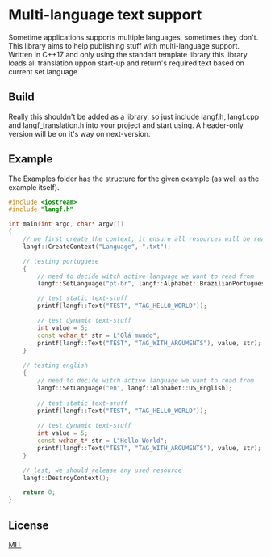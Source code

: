# Multi-language text support
Sometime applications supports multiple languages, sometimes they don't. This library aims to help publishing stuff with multi-language support. Written in C++17 and only using the standart template library this library loads all translation uppon start-up and return's required text based on current set language.

## Build
Really this shouldn't be added as a library, so just include langf.h, langf.cpp and langf_translation.h into your project and start using. A header-only version will be on it's way on next-version.
## Example
The Examples folder has the structure for the given example (as well as the example itself).
```cpp
#include <iostream>
#include "langf.h"

int main(int argc, char* argv[])
{
    // we first create the context, it ensure all resources will be ready for the translations
    langf::CreateContext("Language", ".txt");

    // testing portuguese
    {
        // need to decide witch active language we want to read from
        langf::SetLanguage("pt-br", langf::Alphabet::BrazilianPortuguese);

        // test static text-stuff
        printf(langf::Text("TEST", "TAG_HELLO_WORLD"));

        // test dynamic text-stuff
        int value = 5;
        const wchar_t* str = L"Olá mundo";
        printf(langf::Text("TEST", "TAG_WITH_ARGUMENTS"), value, str);
    }
    
    // testing english
    {
        // need to decide witch active language we want to read from
        langf::SetLanguage("en", langf::Alphabet::US_English);
        
        // test static text-stuff
        printf(langf::Text("TEST", "TAG_HELLO_WORLD"));
        
        // test dynamic text-stuff
        int value = 5;
        const wchar_t* str = L"Hello World";
        printf(langf::Text("TEST", "TAG_WITH_ARGUMENTS"), value, str);
    }

    // last, we should release any used resource
    langf::DestroyContext();

    return 0;
}
```

## License
[MIT](https://choosealicense.com/licenses/mit/)
